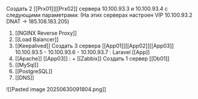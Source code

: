 Создать 2 [[Prx01]][[Prx02]]  сервера 10.100.93.3 и 10.100.93.4 с следующими параметрами:
(На этих серверах настроен VIP 10.100.93.2 DNAT -> 185.108.183.205)
1. [[NGINX Reverse Proxy]] 
2. [[Load Balancer]]
3. [[Keepalived]]
Создать 3 сервера [[App01]][[App02]][[App03]] 10.100.93.5 - 10.100.93.6 - 10.100.93.7 : Laravel [[App]]
4. [[Apache]]
[[App03]] : + [[Zabbix]]
Создать 1 сервер [[Db01]]
5. [[MySql]]
6. [[PostgreSQL]]
7. [[DNS]]

![[Pasted image 20250630091804.png]]
